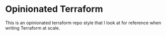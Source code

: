 # Opinionated Terraform

This is an opinionated terraform repo style that I look at for reference when writing Terraform at scale. 